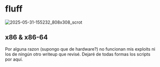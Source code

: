 # fluff

![2025-05-31-155232_808x308_scrot](https://github.com/user-attachments/assets/b21c28b9-2843-4129-b7d4-d66bd9cb58e3)

## x86 & x86-64

Por alguna razon (supongo que de hardware?) no funcionan mis exploits ni los de ningún otro writeup que revisé. Dejaré de todas formas los scripts por aquí.

